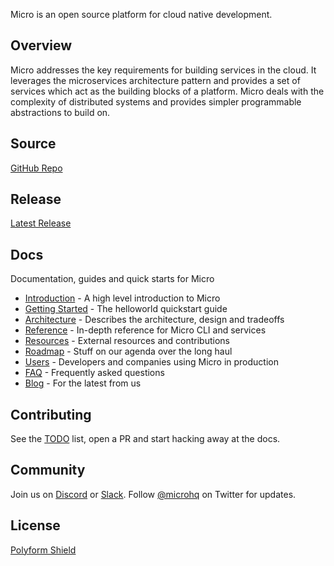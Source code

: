 
Micro is an open source platform for cloud native development.

## Overview

Micro addresses the key requirements for building services in the cloud. It leverages the microservices
architecture pattern and provides a set of services which act as the building blocks of a platform. Micro deals
with the complexity of distributed systems and provides simpler programmable abstractions to build on. 

## Source

[GitHub Repo](https://github.com/micro/micro)

## Release

[Latest Release](https://github.com/micro/micro/releases/latest)

## Docs

Documentation, guides and quick starts for Micro

- [Introduction](introduction) - A high level introduction to Micro
- [Getting Started](getting-started) - The helloworld quickstart guide
- [Architecture](architecture) - Describes the architecture, design and tradeoffs
- [Reference](reference) - In-depth reference for Micro CLI and services
- [Resources](resources) - External resources and contributions
- [Roadmap](roadmap) - Stuff on our agenda over the long haul
- [Users](users) - Developers and companies using Micro in production
- [FAQ](faq) - Frequently asked questions
- [Blog](blog) - For the latest from us

## Contributing

See the [TODO](/todo) list, open a PR and start hacking away at the docs.

## Community

Join us on [Discord](https://discord.gg/hbmJEct) or [Slack](https://slack.micro.mu). Follow [@microhq](https://twitter.com/microhq) on Twitter for updates.

## License

[Polyform Shield](https://polyformproject.org/licenses/shield/1.0.0/)
